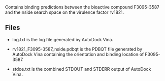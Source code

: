 Contains binding predictions between the bioactive compound F3095-3587 and the nside search space on the virulence factor rv1821.

## Files

- log.txt is the log file generated by AutoDock Vina.

- rv1821_F3095-3587_nside.pdbqt is the PDBQT file generated by AutoDock Vina containing the orientation and binding location of F3095-3587.

- stdoe.txt is the combined STDOUT and STDERR output of AutoDock Vina.

